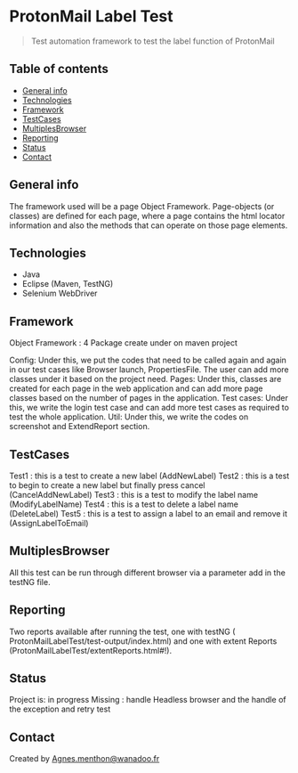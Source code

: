 # ProtonMail Label Test
> Test automation framework to test the label function of ProtonMail

## Table of contents
* [General info](#general-info)
* [Technologies](#technologies)
* [Framework](#framework)
* [TestCases](#testcases)
* [MultiplesBrowser](#multiplesbrowser)
* [Reporting](#reporting)
* [Status](#status)
* [Contact](#contact)


## General info
The framework used will be a page Object Framework.
Page-objects (or classes) are defined for each page, where a page contains the html locator information and also the methods that can operate on those page elements.


## Technologies
* Java
* Eclipse (Maven, TestNG)
* Selenium WebDriver


## Framework
Object Framework : 4 Package create under on maven project

Config: Under this, we put the codes that need to be called again and again in our test cases like Browser launch, PropertiesFile. The user can add more classes under it based on the project need.
Pages: Under this, classes are created for each page in the web application and can add more page classes based on the number of pages in the application.
Test cases: Under this, we write the login test case and can add more test cases as required to test the whole application.
Util: Under this, we write the codes on screenshot and ExtendReport section.


## TestCases

Test1 : this is a test to create a new label (AddNewLabel)
Test2 : this is a test to begin to create a new label but finally press cancel (CancelAddNewLabel)
Test3 : this is a test to modify the label name  (ModifyLabelName)
Test4 : this is a test to delete a label name (DeleteLabel)
Test5 : this is a test to assign a label to an email and remove it (AssignLabelToEmail)


## MultiplesBrowser 

All this test can be run through different browser via a parameter add in the testNG file.


<?xml version="1.0" encoding="UTF-8"?>
<!DOCTYPE suite SYSTEM "https://testng.org/testng-1.0.dtd">
<suite name="Suite" >
 
   <test  name="Test chrome">
   		<parameter name="browser" value="chrome"></parameter>
   		<classes>
     	<class name="testCases.ExecuteTest"/>
   		 </classes>
   </test>
    <test  name="Test firefox ">
   		<parameter name="browser" value="firefox"></parameter>
    	<classes>
      	<class name="testCases.ExecuteTest"/>
    	</classes>
    </test>
   	<test  name="Test safari ">
   		<parameter name="browser" value="safari"></parameter>
    	<classes>
      	<class name="testCases.ExecuteTest"/>
    	</classes>
    </test> 
</suite> 



## Reporting

Two reports available after running the test, one with testNG ( ProtonMailLabelTest/test-output/index.html) and one with extent Reports  (ProtonMailLabelTest/extentReports.html#!).


## Status

Project is: in progress
Missing : handle Headless browser and  the handle of the exception and retry test


## Contact
Created by Agnes.menthon@wanadoo.fr
